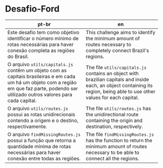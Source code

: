 # Desafio-Ford
|pt-br|en|
|-----|--|
|Este desafio tem como objetivo identificar o número mínimo de rotas necessárias para haver conexão completa as regiões do Brasil.|This challenge aims to identify the minimum amount of routes necessary to completely connect Brazil's regions.|
|O arquivo ```utils/capitals.js``` contêm um objeto com as capitais brasileiras e em cada um há um objeto com a região em que faz parte, podendo ser utilizado outros valores para cada capital.|The file ```utils/capitals.js``` contains an object with brazilian capitals and inside each, an object containing its region, being able to use other values for each capital.|
|O arquivo ```utils/routes.js``` possui as rotas unidirecionais contendo a origem e o destino, respectivamente.|The file ```utils/routes.js``` has the unidirectional route containing the origin and destination, respectively.|
|O arquivo ```findMissingRoutes.js``` possui a função que retorna a quantidade mínima de rotas necessárias para haver conexão entre todas as regiões.|The file ```findMissingRoutes.js``` has the function to return the minimum amount of routes necessary to be able to connect all the regions.|
